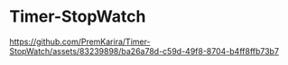 # Timer-StopWatch


https://github.com/PremKarira/Timer-StopWatch/assets/83239898/ba26a78d-c59d-49f8-8704-b4ff8ffb73b7

